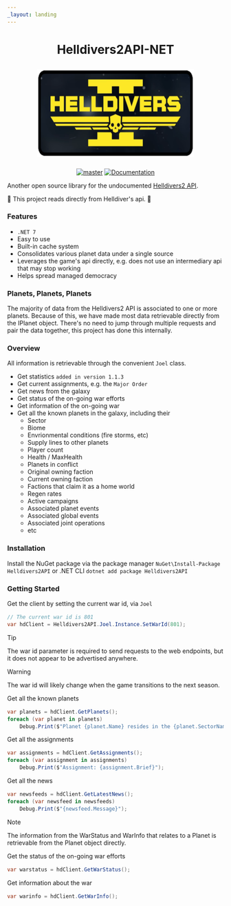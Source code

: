 ```yaml
---
_layout: landing
---
```


<h1 align="center">
  <p align="center">Helldivers2API-NET</p>
  <a href="#">
    <img
      height="205"
      width="364"
      src="Helldivers2API/hdlogo.png"
      >
  </a>
</h1>

<div align="center">
  
[![master](https://github.com/travis-stanley/Helldivers2API-NET/actions/workflows/dotnet.yml/badge.svg?branch=master)](https://github.com/travis-stanley/Helldivers2API-NET/actions/workflows/dotnet.yml)
[![Documentation](https://github.com/travis-stanley/Helldivers2API-NET/actions/workflows/static.yml/badge.svg?branch=master)](https://travis-stanley.github.io/Helldivers2API-NET/api/Helldivers2API.html)
</div>

Another open source library for the undocumented [Helldivers2 API](https://store.steampowered.com/app/553850/HELLDIVERS_2/).

🌟 This project reads directly from Helldiver's api. 🌟

### Features
 
* `.NET 7`
* Easy to use
* Built-in cache system
* Consolidates various planet data under a single source
* Leverages the game's api directly, e.g. does not use an intermediary api that may stop working
* Helps spread managed democracy

### Planets, Planets, Planets
The majority of data from the Helldivers2 API is associated to one or more planets.  Because of this, we have made most data retrievable directly from the IPlanet object.  There's no need to jump through multiple requests and pair the data together, this project has done this internally.  

### Overview

All information is retrievable through the convenient `Joel` class.

* Get statistics `added in version 1.1.3`
* Get current assignments, e.g. the `Major Order`
* Get news from the galaxy
* Get status of the on-going war efforts
* Get information of the on-going war
* Get all the known planets in the galaxy, including their
  * Sector
  * Biome
  * Envrionmental conditions (fire storms, etc)  
  * Supply lines to other planets
  * Player count
  * Health / MaxHealth
  * Planets in conflict
  * Original owning faction
  * Current owning faction
  * Factions that claim it as a home world
  * Regen rates
  * Active campaigns
  * Associated planet events
  * Associated global events
  * Associated joint operations
  * etc
 
### Installation

Install the NuGet package via 
the package manager
```NuGet\Install-Package Helldivers2API```
or .NET CLI
```dotnet add package Helldivers2API```

### Getting Started

Get the client by setting the current war id, via `Joel`
```csharp
// The current war id is 801
var hdClient = Helldivers2API.Joel.Instance.SetWarId(801);
```

> [!TIP]
> The war id parameter is required to send requests to the web endpoints, but it does not appear to be advertised anywhere.

> [!WARNING]
> The war id will likely change when the game transitions to the next season.

Get all the known planets
```csharp
var planets = hdClient.GetPlanets();
foreach (var planet in planets)
    Debug.Print($"Planet {planet.Name} resides in the {planet.SectorName} sector");
```

Get all the assignments
```csharp
var assignments = hdClient.GetAssignments();
foreach (var assignment in assignments)
    Debug.Print($"Assignment: {assignment.Brief}");
```

Get all the news
```csharp
var newsfeeds = hdClient.GetLatestNews();
foreach (var newsfeed in newsfeeds)
    Debug.Print($"{newsfeed.Message}");
```

> [!NOTE]
> The information from the WarStatus and WarInfo that relates to a Planet is retrievable from the Planet object directly.

Get the status of the on-going war efforts
```csharp
var warstatus = hdClient.GetWarStatus();  
```

Get information about the war
```csharp
var warinfo = hdClient.GetWarInfo();     
```
